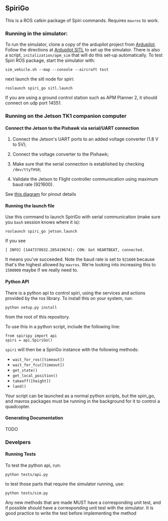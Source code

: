 ## SpiriGo

This is a ROS catkin package of Spiri commands. Requires `mavros` to work.

### Running in the simulator:

To run the simulator, clone a copy of the ardupilot project from [Ardupilot][]. Follow the directions at [Ardupilot SITL][] to set up the simulator. There is also a script, `initalization/apm_sim` that will do this set-up automatically. To test Spiri ROS package, start the simulator with:

```
sim_vehicle.sh --map --console --aircraft test
```

next launch the sitl node for spiri:

```
roslaunch spiri_go sitl.launch
```

If you are using a ground control station such as APM Planner 2, it should connect on udp port 14551.

[ardupilot]: <href="https://github.com/diydrones/ardupilot>
[ardupilot sitl]: <http://dev.ardupilot.com/wiki/sitl-simulator-software-in-the-loop/>

### Running on the Jetson TK1 companion computer

#### Connect the Jetson to the Pixhawk via serial/UART connection

1. Connect the Jetson's UART ports to an added voltage converter (1.8 V to 5V);

2. Connect the voltage converter to the Pixhawk;

3. Make sure that the serial connection is established by checking `/dev/ttyTHS0`;

4. Validate the Jetson to Flight controller communication using maximum baud rate (921600).

See [this diagram](https://drive.google.com/open?id=0BxXn6LyBxnG6b01mc1N5X2diVlU) for pinout details

#### Running the launch file

Use this command to launch SpiriGo with serial communication (make sure you `bash` session knows where it is): 

```
roslaunch spiri_go jetson.launch
```

If you see 

```
[ INFO] [1447370932.205419674]: CON: Got HEARTBEAT, connected.
```

It means you've succeeded. Note the baud rate is set to `921600` because that's the highest allowed by `mavros`. We're looking into increasing this to `1500000` maybe if we really need to.

#### Python API

There is a python api to control spiri, using the services and actions provided by the ros library.
To install this on your system, run:

```
python setup.py install
```

from the root of this repository.

To use this in a python script, include the following line:

```
from spiripy import api
spiri = api.SpiriGo()
```

`spiri` will then be a SpiriGo instance with the following methods:

+ `wait_for_ros([timeout])`
+ `wait_for_fcu([timeout])`
+ `get_state()`
+ `get_local_position()`
+ `takeoff([height])`
+ `land()`


Your script can be launched as a normal python scripts, but the spiri_go, and mavros packages must be running in the background for it to control a quadcopter.

#### Generating Documentation

TODO


### Develpers

#### Running Tests

To test the python api, run:

```
python tests/api.py
```

to test those parts that require the simulator running, use:

```
python tests/sim.py
```

Any new methods that are made MUST have a corresponding unit test, and if possible should have a corresponding unit test with the simulator. It is good practice to write the test before implementing the method
